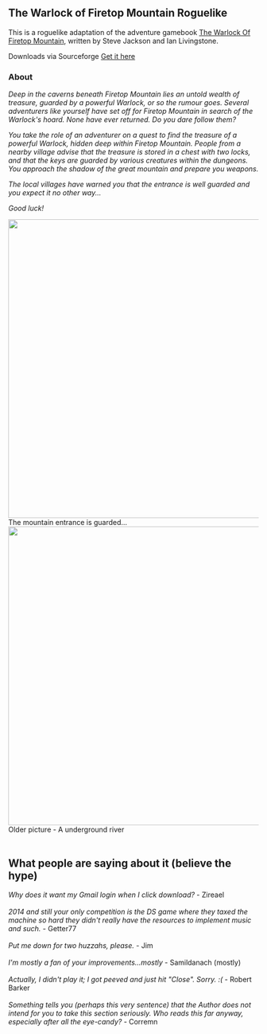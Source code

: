 ## The Warlock of Firetop Mountain Roguelike ##
This is a roguelike adaptation of the adventure gamebook [The Warlock Of Firetop Mountain](http://en.wikipedia.org/wiki/The_Warlock_of_Firetop_Mountain), written by Steve Jackson and Ian Livingstone.

Downloads via Sourceforge
[Get it here](https://sourceforge.net/projects/wofm/)

### About ###

_Deep in the caverns beneath Firetop Mountain lies an untold wealth of treasure, guarded by a powerful Warlock, or so the rumour goes.
Several adventurers like yourself have set off for Firetop Mountain in search of the Warlock's hoard. None have ever returned. Do you dare follow them?_

_You take the role of an adventurer on a quest to find the treasure of a powerful Warlock, hidden deep within Firetop Mountain.
People from a nearby village advise that the treasure is stored in a chest with two locks, and that the keys are guarded by various creatures within the dungeons.
You approach the shadow of the great mountain and prepare you weapons._

_The local villages have warned you that the entrance is well guarded and you expect it no other way..._

_Good luck!_

<img src='https://wofm.googlecode.com/svn/trunk/Pictures/WOFM-2.png' width='600'>
The mountain entrance is guarded...<br>
<img src='https://wofm.googlecode.com/svn/trunk/Pictures/WOFM-1.png' width='600'>
Older picture - A underground river<br>
<br>
<h2>What people are saying about it (believe the hype)</h2>
<i>Why does it want my Gmail login when I click download?</i> - Zireael<br>
<br>
<i>2014 and still your only competition is the DS game where they taxed the machine so hard they didn't really have the resources to implement music and such.</i> - Getter77<br>
<br>
<i>Put me down for two huzzahs, please.</i> - Jim<br>
<br>
<i>I'm mostly a fan of your improvements...mostly</i> - Samildanach (mostly)<br>
<br>
<i>Actually, I didn't play it; I got peeved and just hit "Close".  Sorry.  :(</i> - Robert Barker<br>
<br>
<i>Something tells you (perhaps this very sentence) that the Author does not intend for you to take this section seriously. Who reads this far anyway, especially after all the eye-candy?</i> - Corremn